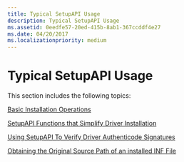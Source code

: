 ```yaml
---
title: Typical SetupAPI Usage
description: Typical SetupAPI Usage
ms.assetid: 0eedfe57-20ed-415b-8ab1-367ccddf4e27
ms.date: 04/20/2017
ms.localizationpriority: medium
---
```


# Typical SetupAPI Usage





This section includes the following topics:

[Basic Installation Operations](basic-installation-operations.md)

[SetupAPI Functions that Simplify Driver Installation](setupapi-functions-that-simplify-driver-installation.md)

[Using SetupAPI To Verify Driver Authenticode Signatures](using-setupapi-to-verify-driver-authenticode-signatures.md)

[Obtaining the Original Source Path of an installed INF File](obtaining-the-original-source-path-of-an-installed-inf-file.md)

 

 





